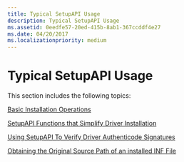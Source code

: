 ```yaml
---
title: Typical SetupAPI Usage
description: Typical SetupAPI Usage
ms.assetid: 0eedfe57-20ed-415b-8ab1-367ccddf4e27
ms.date: 04/20/2017
ms.localizationpriority: medium
---
```


# Typical SetupAPI Usage





This section includes the following topics:

[Basic Installation Operations](basic-installation-operations.md)

[SetupAPI Functions that Simplify Driver Installation](setupapi-functions-that-simplify-driver-installation.md)

[Using SetupAPI To Verify Driver Authenticode Signatures](using-setupapi-to-verify-driver-authenticode-signatures.md)

[Obtaining the Original Source Path of an installed INF File](obtaining-the-original-source-path-of-an-installed-inf-file.md)

 

 





